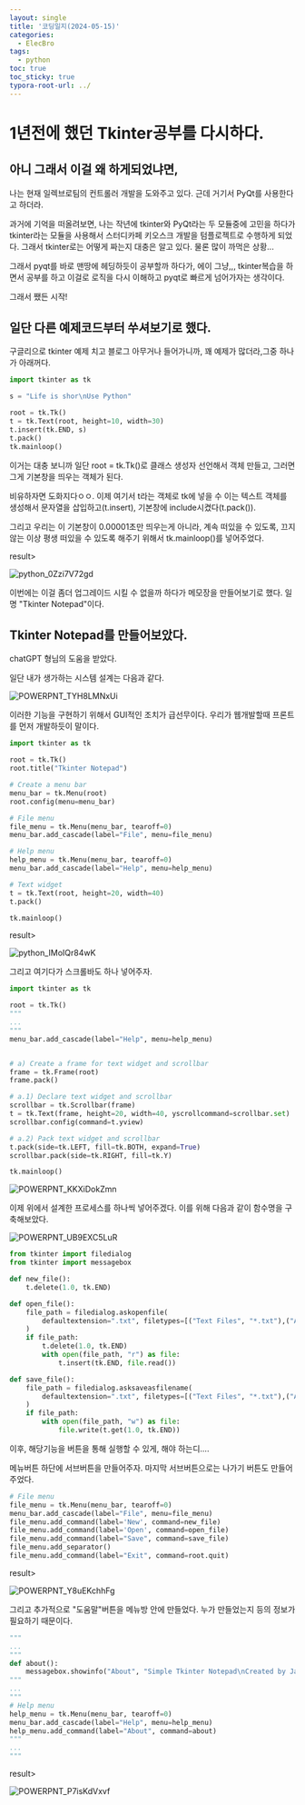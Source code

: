 ```yaml
---
layout: single
title: '코딩일지(2024-05-15)'
categories:
  - ElecBro
tags:
  - python
toc: true
toc_sticky: true
typora-root-url: ../
---
```








# 1년전에 했던 Tkinter공부를 다시하다.




## 아니 그래서 이걸 왜 하게되었냐면,

나는 현재 일렉브로팀의 컨트롤러 개발을 도와주고 있다. 근데 거기서 PyQt를 사용한다고 하더라.

과거에 기억을 떠올려보면, 나는 작년에 tkinter와 PyQt라는 두 모듈중에 고민을 하다가 tkinter라는 모듈을 사용해서 스터디카페 키오스크 개발을 텀플로젝트로 수행하게 되었다. 그래서 tkinter로는 어떻게 짜는지 대충은 알고 있다. 물론 많이 까먹은 상황...

그래서 pyqt를 바로 맨땅에 헤딩하듯이 공부할까 하다가, 에이 그냥,,, tkinter복습을 하면서 공부를 하고 이걸로 로직을 다시 이해하고 pyqt로 빠르게 넘어가자는 생각이다. 

그래서 쨌든 시작!

## 일단 다른 예제코드부터 쑤셔보기로 했다.

구글리으로 tkinter 예제 치고 블로그 아무거나 들어가니까, 꽤 예제가 많더라,그중 하나가 아래꺼다.

```python
import tkinter as tk

s = "Life is shor\nUse Python"

root = tk.Tk()
t = tk.Text(root, height=10, width=30)
t.insert(tk.END, s)
t.pack()
tk.mainloop()
```

이거는 대충 보니까 일단 root = tk.Tk()로 클래스 생성자 선언해서 객체 만들고, 그러면 그게 기본창을 띄우는 객체가 된다.

비유하자면 도화지다ㅇㅇ. 이제 여기서 t라는 객체로 tk에 넣을 수 이는 텍스트 객체를 생성해서 문자열을 삽입하고(t.insert), 기본창에 include시켰다(t.pack()).

그리고 우리는 이 기본창이 0.00001초만 띄우는게 아니라, 계속 떠있을 수 있도록, 끄지 않는 이상 평생 떠있을 수 있도록 해주기 위해서 tk.mainloop()를 넣어주었다.

result>

![python_0Zzi7V72gd](/images/2024-05-19-codinglog/python_0Zzi7V72gd.webp)

이번에는 이걸 좀더 업그레이드 시킬 수 없을까 하다가 메모장을 만들어보기로 했다. 일명 "Tkinter Notepad"이다.

## Tkinter Notepad를 만들어보았다.

chatGPT 형님의 도움을 받았다.

일단 내가 생가하는 시스템 설계는 다음과 같다.

![POWERPNT_TYH8LMNxUi](/images/2024-05-19-codinglog/POWERPNT_TYH8LMNxUi.webp)

이러한 기능을 구현하기 위해서 GUI적인 조치가 급선무이다. 우리가 웹개발할때 프론트를 먼저 개발하듯이 말이다.

```python
import tkinter as tk

root = tk.Tk()
root.title("Tkinter Notepad")

# Create a menu bar
menu_bar = tk.Menu(root)
root.config(menu=menu_bar)

# File menu
file_menu = tk.Menu(menu_bar, tearoff=0)
menu_bar.add_cascade(label="File", menu=file_menu)

# Help menu
help_menu = tk.Menu(menu_bar, tearoff=0)
menu_bar.add_cascade(label="Help", menu=help_menu)

# Text widget
t = tk.Text(root, height=20, width=40)
t.pack()

tk.mainloop()
```

result>

![python_IMoIQr84wK](/images/2024-05-19-codinglog/python_IMoIQr84wK.webp)

그리고 여기다가 스크롤바도 하나 넣어주자.

```python
import tkinter as tk

root = tk.Tk()
"""
...
"""
menu_bar.add_cascade(label="Help", menu=help_menu)


# a) Create a frame for text widget and scrollbar
frame = tk.Frame(root)
frame.pack()

# a.1) Declare text widget and scrollbar
scrollbar = tk.Scrollbar(frame)
t = tk.Text(frame, height=20, width=40, yscrollcommand=scrollbar.set)
scrollbar.config(command=t.yview)

# a.2) Pack text widget and scrollbar
t.pack(side=tk.LEFT, fill=tk.BOTH, expand=True)
scrollbar.pack(side=tk.RIGHT, fill=tk.Y)

tk.mainloop()
```



![POWERPNT_KKXiDokZmn](/images/2024-05-19-codinglog/POWERPNT_KKXiDokZmn.webp)



이제 위에서 설계한 프로세스를 하나씩 넣어주겠다. 이를 위해 다음과 같이 함수명을 구축해보았다.

![POWERPNT_UB9EXC5LuR](/images/2024-05-19-codinglog/POWERPNT_UB9EXC5LuR.webp)



```python
from tkinter import filedialog
from tkinter import messagebox

def new_file():
    t.delete(1.0, tk.END)

def open_file():
    file_path = filedialog.askopenfile(
        defaultextension=".txt", filetypes=[("Text Files", "*.txt"),("All Files", "*.*")]
    )
    if file_path:
        t.delete(1.0, tk.END)
        with open(file_path, "r") as file:
            t.insert(tk.END, file.read())

def save_file():
    file_path = filedialog.asksaveasfilename(
        defaultextension=".txt", filetypes=[("Text Files", "*.txt"),("All Files", "*.*")]
    )
    if file_path:
        with open(file_path, "w") as file:
            file.write(t.get(1.0, tk.END))
```

이후, 해당기능을 버튼을 통해 실행할 수 있게, 해야 하는디....

메뉴버튼 하단에 서브버튼을 만들어주자. 마지막 서브버튼으로는 나가기 버튼도 만들어 주었다.

```python
# File menu
file_menu = tk.Menu(menu_bar, tearoff=0)
menu_bar.add_cascade(label="File", menu=file_menu)
file_menu.add_command(label='New', command=new_file)
file_menu.add_command(label='Open', command=open_file)
file_menu.add_command(label="Save", command=save_file)
file_menu.add_separator()
file_menu.add_command(label="Exit", command=root.quit)
```

result>

![POWERPNT_Y8uEKchhFg](/images/2024-05-19-codinglog/POWERPNT_Y8uEKchhFg.webp)

그리고 추가적으로 "도움말"버튼을 메뉴방 안에 만들었다. 누가 만들었는지 등의 정보가 필요하기 때문이다.

```python
"""
...
"""
def about():
    messagebox.showinfo("About", "Simple Tkinter Notepad\nCreated by JackSmith")
"""
...
"""
# Help menu
help_menu = tk.Menu(menu_bar, tearoff=0)
menu_bar.add_cascade(label="Help", menu=help_menu)
help_menu.add_command(label="About", command=about)
"""
...
"""
```

result>

![POWERPNT_P7isKdVxvf](/images/2024-05-19-codinglog/POWERPNT_P7isKdVxvf.webp)



